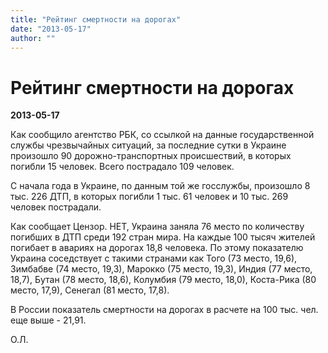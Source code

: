 ```yaml
---
title: "Рейтинг смертности на дорогах"
date: "2013-05-17"
author: ""
---
```


# Рейтинг смертности на дорогах

**2013-05-17** 

Как сообщило агентство РБК, со ссылкой на данные государственной службы чрезвычайных ситуаций, за последние сутки в Украине произошло 90 дорожно-транспортных происшествий, в которых погибли 15 человек. Всего пострадало 109 человек.



С начала года в Украине, по данным той же госслужбы, произошло 8 тыс. 226 ДТП, в которых погибли 1 тыс. 61 человек и 10 тыс. 269 человек пострадали.

Как сообщает Цензор. НЕТ, Украина заняла 76 место по количеству погибших в ДТП среди 192 стран мира. На каждые 100 тысяч жителей погибает в авариях на дорогах 18,8 человека. По этому показателю Украина соседствует с такими странами как Того (73 место, 19,6), Зимбабве (74 место, 19,3), Марокко (75 место, 19,3), Индия (77 место, 18,7), Бутан (78 место, 18,6), Колумбия (79 место, 18,0), Коста-Рика (80 место, 17,9), Сенегал (81 место, 17,8).



В России показатель смертности на дорогах в расчете на 100 тыс. чел. еще выше - 21,91.



О.Л.